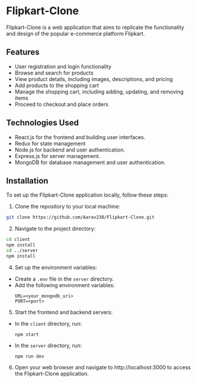 # Flipkart-Clone

Flipkart-Clone is a web application that aims to replicate the functionality and design of the popular e-commerce platform Flipkart.

## Features

- User registration and login functionality
- Browse and search for products
- View product details, including images, descriptions, and pricing
- Add products to the shopping cart
- Manage the shopping cart, including adding, updating, and removing items
- Proceed to checkout and place orders

## Technologies Used

- React.js for the frontend and building user interfaces.
- Redux for state management
- Node.js for backend and user authentication.
- Express.js for server management.
- MongoDB for database management and user authentication.

## Installation

To set up the Flipkart-Clone application locally, follow these steps:

1. Clone the repository to your local machine:
```bash
git clone https://github.com/Aarav238/Flipkart-Clone.git
```

2. Navigate to the project directory:
```bash
cd client
npm install
cd ../server
npm install
```

4. Set up the environment variables:
- Create a `.env` file in the `server` directory.
- Add the following environment variables:
  ```
  URL=<your_mongodb_uri>
  PORT=<port>
  ```

5. Start the frontend and backend servers:
- In the `client` directory, run:
  ```
  npm start
  ```
- In the `server` directory, run:
  ```
  npm run dev
  ```

6. Open your web browser and navigate to http://localhost:3000 to access the Flipkart-Clone application.





